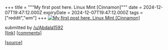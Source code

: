 +++
title = """My first post here. Linux Mint [Cinnamon]"""
date = 2024-12-07T19:47:12.000Z
expiryDate = 2024-12-07T19:47:12.000Z
tags = ["reddit","wm"]
+++
[![My first post here. Linux Mint [Cinnamon]](https://preview.redd.it/sf2hbpfbdh5e1.png?width=640&crop=smart&auto=webp&s=c67dbed92a39d4ba098363a5d8c8c1ae17387249 "My first post here. Linux Mint [Cinnamon]")](https://www.reddit.com/r/unixporn/comments/1h90j5x/my_first_post_here_linux_mint_cinnamon/)

submitted by [/u/Abdala1592](https://www.reddit.com/user/Abdala1592)  
[\[link\]](https://i.redd.it/sf2hbpfbdh5e1.png) [\[comments\]](https://www.reddit.com/r/unixporn/comments/1h90j5x/my_first_post_here_linux_mint_cinnamon/)

[[source]](https://www.reddit.com/r/unixporn/comments/1h90j5x/my_first_post_here_linux_mint_cinnamon/)
